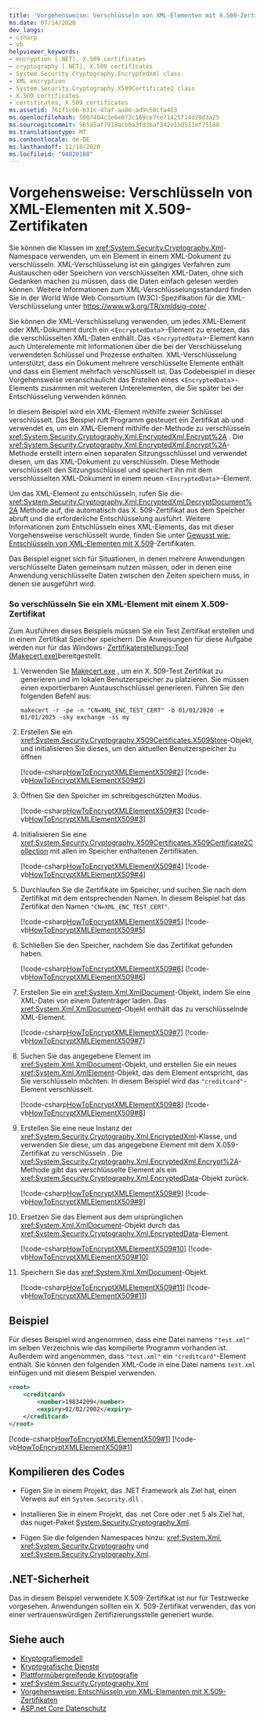 ```yaml
---
title: 'Vorgehensweise: Verschlüsseln von XML-Elementen mit X.509-Zertifikaten'
ms.date: 07/14/2020
dev_langs:
- csharp
- vb
helpviewer_keywords:
- encryption [.NET], X.509 certificates
- cryptography [.NET], X.509 certificates
- System.Security.Cryptography.EncryptedXml class
- XML encryption
- System.Security.Cryptography.X509Certificate2 class
- X.509 certificates
- certificates, X.509 certificates
ms.assetid: 761f1c66-631c-47af-aa86-ad9c50cfa453
ms.openlocfilehash: 5007404c1e6e872c169ce7ce71425f14d20d3a25
ms.sourcegitcommit: 965a5af7918acb0a3fd3baf342e15d511ef75188
ms.translationtype: MT
ms.contentlocale: de-DE
ms.lasthandoff: 11/18/2020
ms.locfileid: "94820188"
---
```

# <a name="how-to-encrypt-xml-elements-with-x509-certificates"></a>Vorgehensweise: Verschlüsseln von XML-Elementen mit X.509-Zertifikaten

Sie können die Klassen im <xref:System.Security.Cryptography.Xml>-Namespace verwenden, um ein Element in einem XML-Dokument zu verschlüsseln.  XML-Verschlüsselung ist ein gängiges Verfahren zum Austauschen oder Speichern von verschlüsselten XML-Daten, ohne sich Gedanken machen zu müssen, dass die Daten einfach gelesen werden können.  Weitere Informationen zum XML-Verschlüsselungsstandard finden Sie in der World Wide Web Consortium (W3C)-Spezifikation für die XML-Verschlüsselung unter <https://www.w3.org/TR/xmldsig-core/> .  
  
 Sie können die XML-Verschlüsselung verwenden, um jedes XML-Element oder XML-Dokument durch ein <`EncryptedData`>-Element zu ersetzen, das die verschlüsselten XML-Daten enthält. Das <`EncryptedData`>-Element kann auch Unterelemente mit Informationen über die bei der Verschlüsselung verwendeten Schlüssel und Prozesse enthalten.  XML-Verschlüsselung unterstützt, dass ein Dokument mehrere verschlüsselte Elemente enthält und dass ein Element mehrfach verschlüsselt ist.  Das Codebeispiel in dieser Vorgehensweise veranschaulicht das Erstellen eines <`EncryptedData`>-Elements zusammen mit weiteren Unterelementen, die Sie später bei der Entschlüsselung verwenden können.  
  
In diesem Beispiel wird ein XML-Element mithilfe zweier Schlüssel verschlüsselt. Das Beispiel ruft Programm gesteuert ein Zertifikat ab und verwendet es, um ein XML-Element mithilfe der-Methode zu verschlüsseln <xref:System.Security.Cryptography.Xml.EncryptedXml.Encrypt%2A> . Die <xref:System.Security.Cryptography.Xml.EncryptedXml.Encrypt%2A>-Methode erstellt intern einen separaten Sitzungsschlüssel und verwendet diesen, um das XML-Dokument zu verschlüsseln. Diese Methode verschlüsselt den Sitzungsschlüssel und speichert ihn mit dem verschlüsselten XML-Dokument in einem neuen <`EncryptedData`>-Element.  

Um das XML-Element zu entschlüsseln, rufen Sie die- <xref:System.Security.Cryptography.Xml.EncryptedXml.DecryptDocument%2A> Methode auf, die automatisch das X. 509-Zertifikat aus dem Speicher abruft und die erforderliche Entschlüsselung ausführt.  Weitere Informationen zum Entschlüsseln eines XML-Elements, das mit dieser Vorgehensweise verschlüsselt wurde, finden Sie unter [Gewusst wie: Entschlüsseln von XML-Elementen mit X.509](how-to-decrypt-xml-elements-with-x-509-certificates.md)-Zertifikaten.  
  
Das Beispiel eignet sich für Situationen, in denen mehrere Anwendungen verschlüsselte Daten gemeinsam nutzen müssen, oder in denen eine Anwendung verschlüsselte Daten zwischen den Zeiten speichern muss, in denen sie ausgeführt wird.  
  
### <a name="to-encrypt-an-xml-element-with-an-x509-certificate"></a>So verschlüsseln Sie ein XML-Element mit einem X.509-Zertifikat  

Zum Ausführen dieses Beispiels müssen Sie ein Test Zertifikat erstellen und in einem Zertifikat Speicher speichern. Die Anweisungen für diese Aufgabe werden nur für das Windows- [Zertifikaterstellungs-Tool (Makecert.exe)](/windows/desktop/SecCrypto/makecert)bereitgestellt.

1. Verwenden Sie [Makecert.exe](/windows/desktop/SecCrypto/makecert) , um ein X. 509-Test Zertifikat zu generieren und im lokalen Benutzerspeicher zu platzieren. Sie müssen einen exportierbaren Austauschschlüssel generieren. Führen Sie den folgenden Befehl aus:  
  
    ```console  
    makecert -r -pe -n "CN=XML_ENC_TEST_CERT" -b 01/01/2020 -e 01/01/2025 -sky exchange -ss my  
    ```  
  
2. Erstellen Sie ein <xref:System.Security.Cryptography.X509Certificates.X509Store>-Objekt, und initialisieren Sie dieses, um den aktuellen Benutzerspeicher zu öffnen  
  
     [!code-csharp[HowToEncryptXMLElementX509#2](../../../samples/snippets/csharp/VS_Snippets_CLR/HowToEncryptXMLElementX509/cs/sample.cs#2)]
     [!code-vb[HowToEncryptXMLElementX509#2](../../../samples/snippets/visualbasic/VS_Snippets_CLR/HowToEncryptXMLElementX509/vb/sample.vb#2)]  
  
3. Öffnen Sie den Speicher im schreibgeschützten Modus.  
  
     [!code-csharp[HowToEncryptXMLElementX509#3](../../../samples/snippets/csharp/VS_Snippets_CLR/HowToEncryptXMLElementX509/cs/sample.cs#3)]
     [!code-vb[HowToEncryptXMLElementX509#3](../../../samples/snippets/visualbasic/VS_Snippets_CLR/HowToEncryptXMLElementX509/vb/sample.vb#3)]  
  
4. Initialisieren Sie eine <xref:System.Security.Cryptography.X509Certificates.X509Certificate2Collection> mit allen im Speicher enthaltenen Zertifikaten.  
  
     [!code-csharp[HowToEncryptXMLElementX509#4](../../../samples/snippets/csharp/VS_Snippets_CLR/HowToEncryptXMLElementX509/cs/sample.cs#4)]
     [!code-vb[HowToEncryptXMLElementX509#4](../../../samples/snippets/visualbasic/VS_Snippets_CLR/HowToEncryptXMLElementX509/vb/sample.vb#4)]  
  
5. Durchlaufen Sie die Zertifikate im Speicher, und suchen Sie nach dem Zertifikat mit dem entsprechenden Namen.  In diesem Beispiel hat das Zertifikat den Namen `"CN=XML_ENC_TEST_CERT"`.  
  
     [!code-csharp[HowToEncryptXMLElementX509#5](../../../samples/snippets/csharp/VS_Snippets_CLR/HowToEncryptXMLElementX509/cs/sample.cs#5)]
     [!code-vb[HowToEncryptXMLElementX509#5](../../../samples/snippets/visualbasic/VS_Snippets_CLR/HowToEncryptXMLElementX509/vb/sample.vb#5)]  
  
6. Schließen Sie den Speicher, nachdem Sie das Zertifikat gefunden haben.  
  
     [!code-csharp[HowToEncryptXMLElementX509#6](../../../samples/snippets/csharp/VS_Snippets_CLR/HowToEncryptXMLElementX509/cs/sample.cs#6)]
     [!code-vb[HowToEncryptXMLElementX509#6](../../../samples/snippets/visualbasic/VS_Snippets_CLR/HowToEncryptXMLElementX509/vb/sample.vb#6)]  
  
7. Erstellen Sie ein <xref:System.Xml.XmlDocument>-Objekt, indem Sie eine XML-Datei von einem Datenträger laden.  Das <xref:System.Xml.XmlDocument>-Objekt enthält das zu verschlüsselnde XML-Element.  
  
     [!code-csharp[HowToEncryptXMLElementX509#7](../../../samples/snippets/csharp/VS_Snippets_CLR/HowToEncryptXMLElementX509/cs/sample.cs#7)]
     [!code-vb[HowToEncryptXMLElementX509#7](../../../samples/snippets/visualbasic/VS_Snippets_CLR/HowToEncryptXMLElementX509/vb/sample.vb#7)]  
  
8. Suchen Sie das angegebene Element im <xref:System.Xml.XmlDocument>-Objekt, und erstellen Sie ein neues <xref:System.Xml.XmlElement>-Objekt, das dem Element entspricht, das Sie verschlüsseln möchten.  In diesem Beispiel wird das `"creditcard"`-Element verschlüsselt.  
  
     [!code-csharp[HowToEncryptXMLElementX509#8](../../../samples/snippets/csharp/VS_Snippets_CLR/HowToEncryptXMLElementX509/cs/sample.cs#8)]
     [!code-vb[HowToEncryptXMLElementX509#8](../../../samples/snippets/visualbasic/VS_Snippets_CLR/HowToEncryptXMLElementX509/vb/sample.vb#8)]  
  
9. Erstellen Sie eine neue Instanz der <xref:System.Security.Cryptography.Xml.EncryptedXml>-Klasse, und verwenden Sie diese, um das angegebene Element mit dem X.059-Zertifikat zu verschlüsseln .  Die <xref:System.Security.Cryptography.Xml.EncryptedXml.Encrypt%2A>-Methode gibt das verschlüsselte Element als ein <xref:System.Security.Cryptography.Xml.EncryptedData>-Objekt zurück.  
  
     [!code-csharp[HowToEncryptXMLElementX509#9](../../../samples/snippets/csharp/VS_Snippets_CLR/HowToEncryptXMLElementX509/cs/sample.cs#9)]
     [!code-vb[HowToEncryptXMLElementX509#9](../../../samples/snippets/visualbasic/VS_Snippets_CLR/HowToEncryptXMLElementX509/vb/sample.vb#9)]  
  
10. Ersetzen Sie das Element aus dem ursprünglichen <xref:System.Xml.XmlDocument>-Objekt durch das <xref:System.Security.Cryptography.Xml.EncryptedData>-Element.  
  
     [!code-csharp[HowToEncryptXMLElementX509#10](../../../samples/snippets/csharp/VS_Snippets_CLR/HowToEncryptXMLElementX509/cs/sample.cs#10)]
     [!code-vb[HowToEncryptXMLElementX509#10](../../../samples/snippets/visualbasic/VS_Snippets_CLR/HowToEncryptXMLElementX509/vb/sample.vb#10)]  
  
11. Speichern Sie das <xref:System.Xml.XmlDocument>-Objekt.  
  
     [!code-csharp[HowToEncryptXMLElementX509#11](../../../samples/snippets/csharp/VS_Snippets_CLR/HowToEncryptXMLElementX509/cs/sample.cs#11)]
     [!code-vb[HowToEncryptXMLElementX509#11](../../../samples/snippets/visualbasic/VS_Snippets_CLR/HowToEncryptXMLElementX509/vb/sample.vb#11)]  
  
## <a name="example"></a>Beispiel  
 Für dieses Beispiel wird angenommen, dass eine Datei namens `"test.xml"` im selben Verzeichnis wie das kompilierte Programm vorhanden ist.  Außerdem wird angenommen, dass `"test.xml"` ein `"creditcard"`-Element enthält.  Sie können den folgenden XML-Code in eine Datei namens `test.xml` einfügen und mit diesem Beispiel verwenden.  
  
```xml  
<root>  
    <creditcard>  
        <number>19834209</number>  
        <expiry>02/02/2002</expiry>  
    </creditcard>  
</root>  
```  
  
 [!code-csharp[HowToEncryptXMLElementX509#1](../../../samples/snippets/csharp/VS_Snippets_CLR/HowToEncryptXMLElementX509/cs/sample.cs#1)]
 [!code-vb[HowToEncryptXMLElementX509#1](../../../samples/snippets/visualbasic/VS_Snippets_CLR/HowToEncryptXMLElementX509/vb/sample.vb#1)]  
  
## <a name="compiling-the-code"></a>Kompilieren des Codes  
  
- Fügen Sie in einem Projekt, das .NET Framework als Ziel hat, einen Verweis auf ein `System.Security.dll` .

- Installieren Sie in einem Projekt, das .net Core oder .net 5 als Ziel hat, das nuget-Paket [System.Security.Cryptography.Xml](https://www.nuget.org/packages/System.Security.Cryptography.Xml).
  
- Fügen Sie die folgenden Namespaces hinzu: <xref:System.Xml>, <xref:System.Security.Cryptography> und <xref:System.Security.Cryptography.Xml>.  
  
## <a name="net-security"></a>.NET-Sicherheit
  
Das in diesem Beispiel verwendete X.509-Zertifikat ist nur für Testzwecke vorgesehen.  Anwendungen sollten ein X. 509-Zertifikat verwenden, das von einer vertrauenswürdigen Zertifizierungsstelle generiert wurde.  
  
## <a name="see-also"></a>Siehe auch

- [Kryptografiemodell](cryptography-model.md)
- [Kryptografische Dienste](cryptographic-services.md)
- [Plattformübergreifende Kryptografie](cross-platform-cryptography.md)
- <xref:System.Security.Cryptography.Xml>
- [Vorgehensweise: Entschlüsseln von XML-Elementen mit X.509-Zertifikaten](how-to-decrypt-xml-elements-with-x-509-certificates.md)
- [ASP.net Core Datenschutz](/aspnet/core/security/data-protection/introduction)
